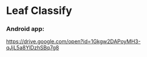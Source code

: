 # Leaf Classify

### Android app: 
https://drive.google.com/open?id=1Gkgw2DAPoyMH3-qJjL5a8YlDzhSBq7g8
